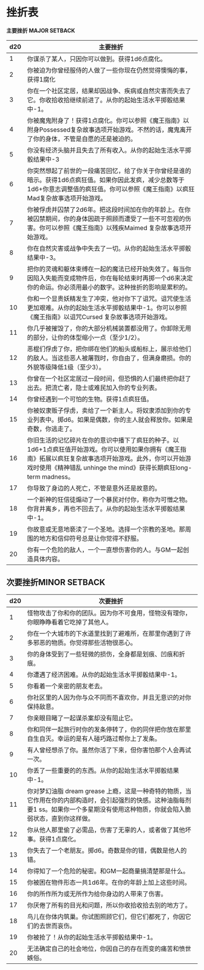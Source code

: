 # 挫折表

**主要挫折 MAJOR SETBACK**

<table>
<thead>
<tr class="header">
<th>d20</th>
<th>主要挫折</th>
</tr>
</thead>
<tbody>
<tr class="odd">
<td>1</td>
<td>你谋杀了某人，只因你可以做到。获得1d6点腐化。</td>
</tr>
<tr class="even">
<td>2</td>
<td>你被迫为你曾经服侍的人做了一些你现在仍然觉得懊悔的事，获得1腐化</td>
</tr>
<tr class="odd">
<td>3</td>
<td>你在一个社区定居，结果却因战争、疾病或自然灾害而失去了它。你收拾收拾继续前进了。从你的起始生活水平掷骰结果中-1。</td>
</tr>
<tr class="even">
<td>4</td>
<td>你被魔鬼附身了！获得1点腐化。你可以参照《魔王指南》以附身Possessed复杂故事选项开始游戏。不然的话，魔鬼离开了你的身体，不管是自愿的还是被迫的。</td>
</tr>
<tr class="odd">
<td>5</td>
<td>你没有经济头脑并且失去了所有收入。从你的起始生活水平掷骰结果中-3</td>
</tr>
<tr class="even">
<td>6</td>
<td>你突然想起了前世的一段痛苦回忆，给了你关于你曾经是谁的暗示。获得1d6点疯狂值。如果你因此发疯，减少总数等于1d6+你意志调整值的疯狂值。你可以参照《魔王指南》以疯狂Mad复杂故事选项开始游戏。</td>
</tr>
<tr class="odd">
<td>7</td>
<td>你被俘虏并囚禁了2d6年。把这段时间加在你的年龄上。在你被囚禁期间，你的身体因疏于照顾而遭受了一些不可忽视的伤害。你可以参照《魔王指南》以残疾Maimed
复杂故事选项开始游戏。</td>
</tr>
<tr class="even">
<td>8</td>
<td>你在自然灾害或战争中失去了一切。从你的起始生活水平掷骰结果中-3。</td>
</tr>
<tr class="odd">
<td>9</td>
<td>把你的灵魂和躯体束缚在一起的魔法已经开始失效了。每当你因陷入失能而变成物件后，你在每轮结束时再掷一个d6来决定你的命运。你必须用最小的数字。这种挫折的影响是累积的。</td>
</tr>
<tr class="even">
<td>10</td>
<td>你和一个显贵妖精发生了冲突，他对你下了诅咒。诅咒使生活更加艰难。从你的起始生活水平掷骰结果中-1。你可以参照《魔王指南》以诅咒Cursed
复杂故事选项开始游戏。</td>
</tr>
<tr class="odd">
<td>11</td>
<td>你几乎被摧毁了，你的大部分机械装置都没用了。你卸除无用的部分，让你的体型缩小一点（至少1/2）。</td>
</tr>
<tr class="even">
<td>12</td>
<td>恶棍们俘虏了你，把你绑在他们的船头或船标上，展示给他们的敌人。当这些恶人被屠戮时，你自由了，但满身磨损。你的外貌等级降低1级（至少3）。</td>
</tr>
<tr class="odd">
<td>13</td>
<td>你曾在一个社区定居过一段时间，但恐惧的人们最终把你赶了出去。把流亡者，隐士或难民加入你的专业列表。</td>
</tr>
<tr class="even">
<td>14</td>
<td>你曾经遇到一个可怕的生物。获得1点疯狂值。</td>
</tr>
<tr class="odd">
<td>15</td>
<td>你被奴隶贩子俘虏，卖给了一个新主人。将奴隶添加到你的专业列表中。掷d6。如果是偶数，你的主人就会释放你。如果是奇数，你逃走了。</td>
</tr>
<tr class="even">
<td>16</td>
<td>你旧生活的记忆碎片在你的意识中播下了疯狂的种子。以1d6+1点疯狂值开始游戏。你可以使用如果你拥有《魔王指南》拓展以疯狂复杂故事选项开始游戏。此外，你可以开始游戏时使用《精神错乱
unhinge the mind》获得长期疯狂long-term madness。</td>
</tr>
<tr class="odd">
<td>17</td>
<td>你导致了身边的人死亡，不管是意外还是故意的。</td>
</tr>
<tr class="even">
<td>18</td>
<td>一个新神的狂信徒煽动了一个暴民对付你，称你为可憎之物。你背井离乡，再也不回去了。从你的起始生活水平掷骰结果中-1。</td>
</tr>
<tr class="odd">
<td>19</td>
<td>你故意或无意地亵渎了一个圣地。选择一个宗教的圣地。那周围的地方和信仰符号总是让你觉得不舒服。</td>
</tr>
<tr class="even">
<td>20</td>
<td>你有一个危险的敌人，一个一直想伤害你的人。与GM一起创造具体内容。</td>
</tr>
</tbody>
</table>

## **次要挫折MINOR SETBACK**

<table>
<thead>
<tr class="header">
<th>d20</th>
<th>次要挫折</th>
</tr>
</thead>
<tbody>
<tr class="odd">
<td>1</td>
<td>怪物攻击了你和你的团队。因为你不可食用，怪物没有理你，你眼睁睁看着它吃掉了其他人。</td>
</tr>
<tr class="even">
<td>2</td>
<td>你在一个大城市的下水道里找到了避难所，在那里你遇到了许多邪恶的物质。你觉得那些活物很恶心。</td>
</tr>
<tr class="odd">
<td>3</td>
<td>你的身体受到了一些轻微的损伤，全身都是划痕、凹痕和折痕。</td>
</tr>
<tr class="even">
<td>4</td>
<td>你遭遇了经济困难。从你的起始生活水平掷骰结果中-1。</td>
</tr>
<tr class="odd">
<td>5</td>
<td>你看着一个亲密的朋友老去。</td>
</tr>
<tr class="even">
<td>6</td>
<td>你社区里的人因为你与众不同而不喜欢你，并且无意识的对你保持敌意。</td>
</tr>
<tr class="odd">
<td>7</td>
<td>你亲眼目睹了一起谋杀案却没有阻止它。</td>
</tr>
<tr class="even">
<td>8</td>
<td>你和同伴一起旅行时你的发条停转了，你的同伴把你放在那里自生自灭。幸运的是有人碰巧路过帮你上了发条。</td>
</tr>
<tr class="odd">
<td>9</td>
<td>有人曾经想杀了你。虽然你活了下来，但你害怕那个人会再试一次。</td>
</tr>
<tr class="even">
<td>10</td>
<td>你丢了一些重要的的东西。从你的起始生活水平掷骰结果中-1。</td>
</tr>
<tr class="odd">
<td>11</td>
<td>你对梦幻油脂 dream grease
上瘾，这是一种奇特的物质，当它作用在你的内部构造时，会引起强烈的快感。这种油脂每剂要1
ss。如果你一个多星期没有使用这种物质，你就会陷入脆弱状态，直到你这样做。</td>
</tr>
<tr class="even">
<td>12</td>
<td>你从他人那里偷了必需品，伤害了无辜的人，或者做了其他坏事。获得1点腐化。</td>
</tr>
<tr class="odd">
<td>13</td>
<td>你失去了一个老朋友。掷d6。奇数是你的错，偶数是他人的错。</td>
</tr>
<tr class="even">
<td>14</td>
<td>你得知了一个危险的秘密。和GM一起商量搞清楚那是什么。</td>
</tr>
<tr class="odd">
<td>15</td>
<td>你被困在物件形态一共1d6年。在你的年龄上加上这些时间。</td>
</tr>
<tr class="even">
<td>16</td>
<td>你的所作所为或无所作为给你身边的人带来了伤害。</td>
</tr>
<tr class="odd">
<td>17</td>
<td>你厌倦了所有的目光和问题，所以你收拾收拾去别的地方了。</td>
</tr>
<tr class="even">
<td>18</td>
<td>鸟儿在你体内筑巢。你试图照顾它们，但它们都死了，你因它们的去世而哀伤。</td>
</tr>
<tr class="odd">
<td>19</td>
<td>你被抢了！从你的起始生活水平掷骰结果中-1。</td>
</tr>
<tr class="even">
<td>20</td>
<td>无法确定自己的社会地位，你因自己的存在而变的痛苦和愤世嫉俗。</td>
</tr>
</tbody>
</table>
